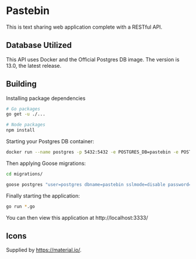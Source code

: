 # Pastebin

This is text sharing web application complete with a RESTful API.

## Database Utilized

This API uses Docker and the Official Postgres DB image. The version is 13.0, the latest release.

## Building

Installing package dependencies 

```bash
# Go packages
go get -u ./...

# Node packages
npm install
```

Starting your Postgres DB container:

```bash
docker run --name postgres -p 5432:5432 -e POSTGRES_DB=pastebin -e POSTGRES_PASSWORD=password -e POSTGRES_USER=postgres postgres
```

Then applying Goose migrations:

```bash
cd migrations/

goose postgres "user=postgres dbname=pastebin sslmode=disable password=password" up
```

Finally starting the application:

```bash
go run *.go
```

You can then view this application at http://localhost:3333/

## Icons

Supplied by https://material.io/.

